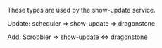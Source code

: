 These types are used by the show-update service.

Update:
scheduler => show-update => dragonstone

Add:
Scrobbler => show-update <=> dragonstone
